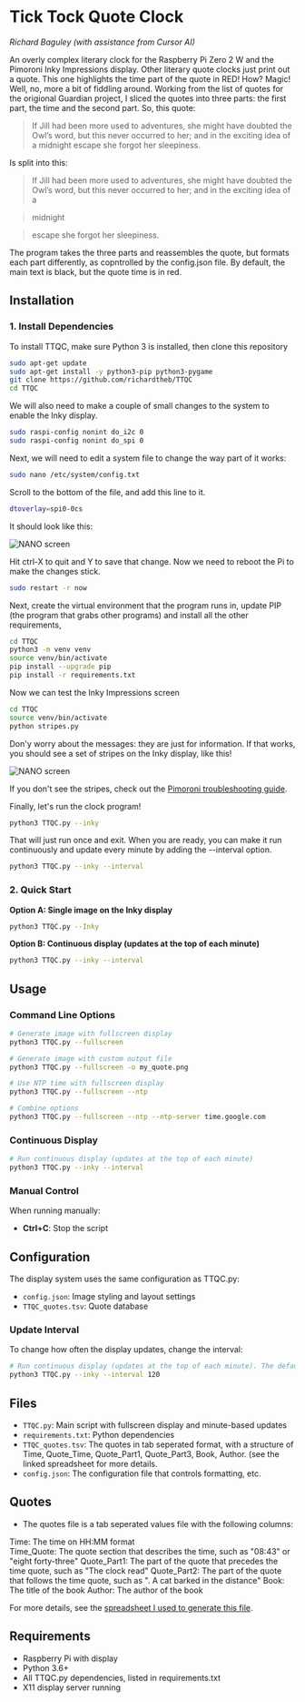# Tick Tock Quote Clock

*Richard Baguley (with assistance from Cursor AI)*

An overly complex literary clock for the Raspberry Pi Zero 2 W and the Pimoroni Inky Impressions display. Other literary quote clocks just print out a quote. This one highlights the time part of the quote in RED!
How? Magic! Well, no, more a bit of fiddling around. Working from the list of quotes for the origional Guardian project, I sliced the quotes into three parts: the first part, the time and the second part. 
So, this quote:

>If Jill had been more used to adventures, she might have doubted the Owl’s word, but this never occurred to her; and in the exciting idea of a midnight escape she forgot her sleepiness.

Is split into this:

>If Jill had been more used to adventures, she might have doubted the Owl’s word, but this never occurred to her; and in the exciting idea of a

>midnight 

>escape she forgot her sleepiness.

The program takes the three parts and reassembles the quote, but formats each part differently, as copntrolled by the config.json file. By default, the main text is black, but the quote time is in red. 

## Installation

### 1. Install Dependencies

To install TTQC, make sure Python 3 is installed, then clone this repository 

```bash
sudo apt-get update
sudo apt-get install -y python3-pip python3-pygame
git clone https://github.com/richardtheb/TTQC
cd TTQC
```

We will also need to make a couple of small changes to the system to enable the Inky display.

```bash
sudo raspi-config nonint do_i2c 0
sudo raspi-config nonint do_spi 0
```

Next, we will need to edit a system file to change the way part of it works:

```bash
sudo nano /etc/system/config.txt
```

Scroll to the bottom of the file, and add this line to it.

```bash
dtoverlay=spi0-0cs
```

It should look like this:

![NANO screen](TK)

Hit ctrl-X to quit and Y to save that change. Now we need to reboot the Pi to make the changes stick.


```bash
sudo restart -r now
```


Next, create the virtual environment that the program runs in, update PIP (the program that grabs other programs) and install all the other requirements,

```bash
cd TTQC
python3 -m venv venv
source venv/bin/activate
pip install --upgrade pip
pip install -r requirements.txt
```

Now we can test the Inky Impressions screen

```bash
cd TTQC
source venv/bin/activate
python stripes.py
```
Don'y worry about the messages: they are just for information. If that works, you should see a set of stripes on the Inky display, like this!

![NANO screen](TK)

If you don't see the stripes, check out the [Pimoroni troubleshooting guide](https://github.com/pimoroni/inky). 


Finally, let's run the clock program!
```bash
python3 TTQC.py --inky
```
That will just run once and exit. When you are ready, you can make it run continuously and update every minute by adding the --interval option. 

```bash
python3 TTQC.py --inky --interval
```


### 2. Quick Start

**Option A: Single image on the Inky display**
```bash
python3 TTQC.py --Inky
```

**Option B: Continuous display (updates at the top of each minute)**
```bash
python3 TTQC.py --inky --interval
```

## Usage

### Command Line Options

```bash
# Generate image with fullscreen display
python3 TTQC.py --fullscreen

# Generate image with custom output file
python3 TTQC.py --fullscreen -o my_quote.png

# Use NTP time with fullscreen display
python3 TTQC.py --fullscreen --ntp

# Combine options
python3 TTQC.py --fullscreen --ntp --ntp-server time.google.com
```

### Continuous Display

```bash
# Run continuous display (updates at the top of each minute)
python3 TTQC.py --inky --interval
```

### Manual Control

When running manually:
- **Ctrl+C**: Stop the script

## Configuration

The display system uses the same configuration as TTQC.py:

- `config.json`: Image styling and layout settings
- `TTQC_quotes.tsv`: Quote database

### Update Interval

To change how often the display updates, change the interval: 

```bash
# Run continuous display (updates at the top of each minute). The default is 60 seconds for a 1-minute clock
python3 TTQC.py --inky --interval 120
```

## Files

- `TTQC.py`: Main script with fullscreen display and minute-based updates
- `requirements.txt`: Python dependencies
- `TTQC_quotes.tsv`: The quotes in tab seperated format, with a structure of Time, Quote_Time, Quote_Part1, Quote_Part3, Book, Author. (see the linked spreadsheet for more details.
- `config.json`: The configuration file that controls formatting, etc.

## Quotes
- The quotes file is a tab seperated values file with the following columns:

Time:         The time on HH:MM format  
Time_Quote:   The quote section that describes the time, such as "08:43" or "eight forty-three" 
Quote_Part1:  The part of the quote that precedes the time quote, such as "The clock read"
Quote_Part2:  The part of the quote that follows the time quote, such as ". A cat barked in the distance"
Book:         The title of the book
Author:       The author of the book

For more details, see the [spreadsheet I used to generate this file](https://docs.google.com/spreadsheets/d/19xWF9l6vWUVWZBSahX-jbBk1TR7CXe3ZIeYYlu96bjA/edit?usp=sharing). 



## Requirements

- Raspberry Pi with display
- Python 3.6+
- All TTQC.py dependencies, listed in requirements.txt
- X11 display server running
